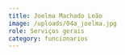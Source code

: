 ```yaml
---
title: Joelma Machado Leão
image: /uploads/04a_joelma.jpg
role: Serviços gerais
category: funcionarios
---
```

